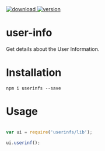 <a href="https://www.npmjs.com/package/userinfs">
<img src="https://img.shields.io/npm/dw/userinfs?color=red&logo=npm&style=flat" alt="download">
</a>
<a href="https://www.npmjs.com/package/userinfs">
<img src="https://img.shields.io/npm/v/userinfs?color=red&label=version&logo=npm&style=flat" alt="version">
</a>

# user-info

Get details about the User Information.

# Installation

`npm i userinfs --save`

# Usage

```js

var ui = require('userinfs/lib');

ui.userinf();

```